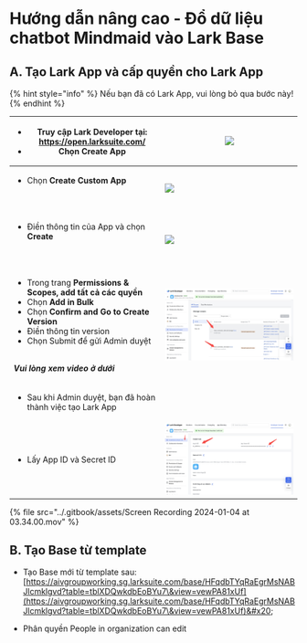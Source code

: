 # Hướng dẫn nâng cao - Đổ dữ liệu chatbot Mindmaid vào Lark Base

## A. Tạo Lark App và cấp quyền cho Lark App

{% hint style="info" %}
Nếu bạn đã có Lark App, vui lòng bỏ qua bước này!
{% endhint %}

| <ul><li>Truy cập Lark Developer tại: https://open.larksuite.com/</li><li>Chọn <strong>Create App</strong></li></ul>                                                                                                                                                                                                                         | ![](https://miaduong.sg.larksuite.com/space/api/box/stream/download/asynccode/?code=ZTI1ZjI4OGVmOTljNmM4ZmMzZWRhMzU5ZDI4YWIyZjhfZk5tNGpPdG52aXBneEc3Nzd1UlE0NnVneE1VYXo1UmhfVG9rZW46VEpKamJRbk5rb1BFRzB4eXo3bGx1QjdMZzdiXzE3MDgzMzg2OTA6MTcwODM0MjI5MF9WNA) |
| ------------------------------------------------------------------------------------------------------------------------------------------------------------------------------------------------------------------------------------------------------------------------------------------------------------------------------------------- | ----------------------------------------------------------------------------------------------------------------------------------------------------------------------------------------------------------------------------------------------------------- |
| <ul><li>Chọn <strong>Create Custom App</strong></li></ul><p><br></p>                                                                                                                                                                                                                                                                        | ![](https://miaduong.sg.larksuite.com/space/api/box/stream/download/asynccode/?code=YzQyZmRhNTBiMzM3ZjAzODFmMmRkNDFiYmU1NzIyN2JfN3ZZNXNmNjBVNk9NdEN3YmppVWExeDZTVW9ueHJTWVVfVG9rZW46VkNrMmJaYnAzb1hyTEt4RXdSZ2xDd0NDZ0ZoXzE3MDgzMzg2OTA6MTcwODM0MjI5MF9WNA) |
| <ul><li>Điền thông tin của App và chọn <strong>Create</strong></li></ul><p><br></p>                                                                                                                                                                                                                                                         | ![](https://miaduong.sg.larksuite.com/space/api/box/stream/download/asynccode/?code=OGFlMWViNmMxMmJlNDgzZTYxM2QzNmNlNDY5Y2QxNzJfTW5TSWZJdXVqMm5OdjF4eVFVTXJLM2J0cXV2RkU3ZEdfVG9rZW46U2VBNGJMWVk3b2YzZVd4dU4zOGxtcVVDZ0tjXzE3MDgzMzg2OTA6MTcwODM0MjI5MF9WNA) |
| <ul><li>Trong trang <strong>Permissions &#x26; Scopes, add tất cả các quyền</strong></li><li>Chọn <strong>Add in Bulk</strong></li><li>Chọn <strong>Confirm and Go to Create Version</strong></li><li>Điền thông tin version</li><li>Chọn Submit để gửi Admin duyệt</li></ul><p><br><em><strong>Vui lòng xem video ở dưới</strong></em></p> | <img src="../.gitbook/assets/img_v3_0287_ee98ad89-b64b-4e56-b3ab-dcf7387766hu (1).jpg" alt="" data-size="original">                                                                                                                                         |
| <ul><li>Sau khi Admin duyệt, bạn đã hoàn thành việc tạo Lark App</li></ul>                                                                                                                                                                                                                                                                  | <p><br></p>                                                                                                                                                                                                                                                 |
| <ul><li>Lấy App ID và Secret ID</li></ul>                                                                                                                                                                                                                                                                                                   | <img src="../.gitbook/assets/image (68).png" alt="" data-size="original">                                                                                                                                                                                   |



{% file src="../.gitbook/assets/Screen Recording 2024-01-04 at 03.34.00.mov" %}

## B. Tạo Base từ template

* Tạo Base mới từ template sau: [https://aivgroupworking.sg.larksuite.com/base/HFqdbTYqRaEgrMsNABJlcmklgvd?table=tblXDQwkdbEoBYu7\&view=vewPA81xUf](https://aivgroupworking.sg.larksuite.com/base/HFqdbTYqRaEgrMsNABJlcmklgvd?table=tblXDQwkdbEoBYu7\&view=vewPA81xUf)&#x20;



* Phân quyền People in organization can edit


